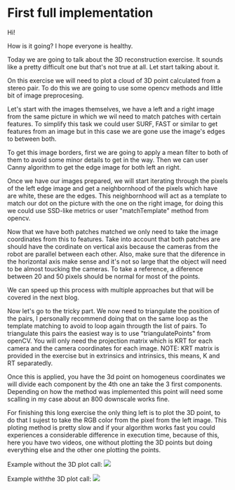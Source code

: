 # First full implementation
Hi!

How is it going? I hope everyone is healthy.

Today we are going to talk about the 3D reconstruction exercise. It sounds like a pretty difficult one but that's not true at all. Let start talking about it.

On this exercise we will need to plot a cloud of 3D point calculated from a stereo pair. To do this we are going to use some opencv methods and little bit of image preprocesing.

Let's start with the images themselves, we have a left and a right image from the same picture in which we wil need to match patches with certain features. To simplify this task we could user SURF, FAST or similar to get features from an image but in this case we are gone use the image's edges to between both. 

To get this image borders, first we are going to apply a mean filter to both of them to avoid some minor details to get in the way. Then we can user Canny algorithm to get the edge image for both left an right.

Once we have our images prepared, we will start iterating through the pixels of the left edge image and get a neighbornhood of the pixels which have are white, these are the edges. This neighbornhood will act as a template to match our dot on the picture with the one on the right image, for doing this we could use SSD-like metrics or user "matchTemplate" method from opencv.

Now that we have both patches matched we only need to take the image coordinates from this to features. Take into account that both patches are should have the cordinate on vertical axis because the cameras from the robot are parallel between each other. Also, make sure that the diference in the horizontal axis make sense and it's not so large that the object will need to be almost toucking the cameras. To take a reference, a diference between 20 and 50 pixels should be normal for most of the points.

We can speed up this process with multiple approaches but that will be covered in the next blog.

Now let's go to the tricky part. We now need to triangulate the position of the pairs, I personally recommend doing that on the same loop as the template matching to avoid to loop again througth the list of pairs. To triangulate this pairs the easiest way is to use "triangulatePoints" from openCV. You will only need the projection matrix which is KRT for each camera and the camera coordinates for each image. NOTE: KRT matrix is provided in the exercise but in extrinsics and intrinsics, this means, K and RT separatedly.

Once this is applied, you have the 3d point on homogeneus coordinates we will divide each component by the 4th one an take the 3 first components. Depending on how the method was implemented this point will need some scalling in my case about an 800 downscale works fine.

For finishing this long exercise the only thing left is to plot the 3D point, to do that I sujest to take the RGB color from the pixel from the left image. This ploting method is pretty slow and if your algorithm works fast you could experiences a considerable difference in execution time, because of this, here you have two videos, one without plotting the 3D points but doing everything else and the other one plotting the points.

Example without the 3D plot call:
[![](http://img.youtube.com/vi/BIow3qinfL0/0.jpg)](https://youtu.be/aAy_2ecQubA "Blog 2: Follow Line - JdeRobot")

Example withthe 3D plot call:
[![](http://img.youtube.com/vi/BIow3qinfL0/0.jpg)](https://youtu.be/aAy_2ecQubA "Blog 2: Follow Line - JdeRobot")





